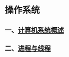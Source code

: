 # 操作系统

## 一、[计算机系统概述](./1_%E6%93%8D%E4%BD%9C%E7%B3%BB%E7%BB%9F%E6%A6%82%E8%BF%B0/readme.md)

## 二、[进程与线程](./2_%E8%BF%9B%E7%A8%8B%E4%B8%8E%E7%BA%BF%E7%A8%8B/readme.md)
